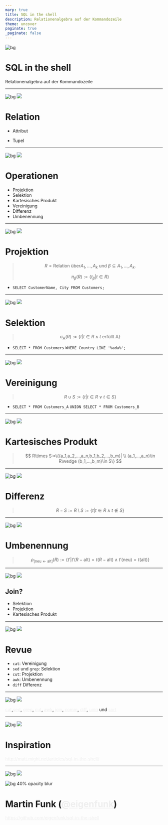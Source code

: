 ```yaml
---
marp: true
title: SQL in the shell
description: Relationenalgebra auf der Kommandozeile
theme: uncover
paginate: true
_paginate: false
---
```


![bg](./assets/gradient.jpg)

# SQL in the shell

Relationenalgebra auf der Kommandozeile

<style scoped>a { color: #eee; }</style>

<!-- This is presenter note with. You can write down notes through HTML comment. -->

---

![bg](#148)
![](#fff)

# Relation

- Attribut
- Tupel

  <!-- Relation: Attribute und Tupel.
      Attribut: Typ
      Tupel: Geordnete Werte, Datensatz.
      -->

---

![bg](#148)
![](#fff)

# Operationen

- Projektion
- Selektion
- Kartesisches Produkt
- Vereinigung
- Differenz
- Umbenennung

---

![bg](#148)
![](#fff)

# Projektion

> $$
> R = \text{Relation über} {A_1, …, A_k} \text{ und }β ⊆ {A_1, …, A_k}.
> $$
>
> $$
> \pi_{\beta}(R):=\{t_{\beta}|t \in R\}
> $$

- `SELECT CustomerName, City FROM Customers;`

---

![bg](#148)
![](#fff)

# Selektion

> $$
> \sigma_{\text{A}}(R) := \{ t | t \in R \wedge t \text{ erfüllt A} \}
> $$

- `SELECT * FROM Customers`
  `WHERE Country LIKE '%ada%';`

---

![bg](#148)
![](#fff)

# Vereinigung

> $$
> R \cup S := \{ t | t \in R \lor t \in S \}
> $$

- `SELECT * FROM Customers_A`
  `UNION SELECT * FROM Customers_B`

---

![bg](#148)
![](#fff)

# Kartesisches Produkt

> $$
> R\times S:=\{(a_1,a_2,...,a_n,b_1,b_2,...,b_m)| \\
> (a_1,...,a_n)\in R\wedge (b_1,...,b_m)\in S\}
> $$

---

![bg](#148)
![](#fff)

# Differenz

> $$
> R {-} S := R {\setminus} S := \{ t | t \in R \land t \notin S \}
> $$

---

![bg](#148)
![](#fff)

# Umbenennung

> $$
> \rho_{[\mathrm{neu}\leftarrow\mathrm{alt}]}(R):= \{t'|t'(R-\mathrm{alt})=t(R-\mathrm{alt}) \land t'(\mathrm{neu})=t(\mathrm{alt})\}
> $$

---

![bg](#148)
![](#fff)

## Join?

- Selektion
- Projektion
- Kartesisches Produkt

---

![bg](#148)
![](#fff)

# Revue

- `cat`: Vereinigung
- `sed` und `grep`: Selektion
- `cut`: Projektion
- `awk`: Umbenennung
- `diff` Differenz

---

![bg](#148)
![](#fff)

[cat](<https://de.wikipedia.org/wiki/Cat_(Unix)>),[sed](<https://de.wikipedia.org/wiki/Sed_(Unix)>), [grep](https://de.wikipedia.org/wiki/Grep), [cut](<https://de.wikipedia.org/wiki/Cut_(Unix)>), [awk](https://de.wikipedia.org/wiki/Awk), [join](<https://de.wikipedia.org/wiki/Join_(Unix)>),
[comm](https://en.wikipedia.org/wiki/Comm), [diff](https://de.wikipedia.org/wiki/Diff), [uniq](https://en.wikipedia.org/wiki/Uniq) und [sort](<https://de.wikipedia.org/wiki/Sort_(Unix)>)

---

![bg](#148)
![](#fff)

# Inspiration

http://matt.might.net/articles/sql-in-the-shell/

---

![bg](#148)
![](#fff)

![bg 40% opacity blur](https://s.gravatar.com/avatar/b697f623bef1a9d58326f850ec184aa6?s=80)

# Martin Funk ([@eigenfunk](https://github.com/eigenfunk))

https://github.com/eigenfunk/sql-in-the-shell
